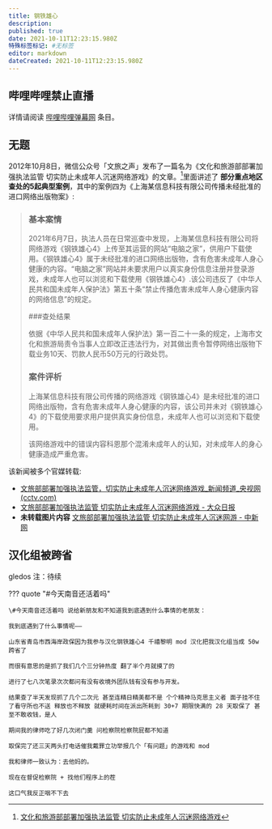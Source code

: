 ```yaml
---
title: 钢铁雄心
description:
published: true
date: 2021-10-11T12:23:15.980Z
特殊标签标记: #无标签
editor: markdown
dateCreated: 2021-10-11T12:23:15.980Z
---
```


## 哔哩哔哩禁止直播

详情请阅读 [哔哩哔哩弹幕网](/website/哔哩哔哩弹幕网.md) 条目。

## 无题

2012年10月8日，微信公众号「文旅之声」发布了一篇名为《文化和旅游部部署加强执法监管 切实防止未成年人沉迷网络游戏》的文章。[^IbSCS]里面讲述了 **部分重点地区查处的5起典型案例**，其中的案例四为《上海某信息科技有限公司传播未经批准的进口网络出版物案》:

> ### 基本案情
>
> 2021年6月7日，执法人员在日常巡查中发现，上海某信息科技有限公司将网络游戏《钢铁雄心4》上传至其运营的网站“电脑之家”，供用户下载使用。《钢铁雄心4》属于未经批准的进口网络出版物，含有危害未成年人身心健康的内容。“电脑之家”网站并未要求用户以真实身份信息注册并登录游戏，未成年人也可以浏览和下载使用《钢铁雄心4》.该公司违反了《中华人民共和国未成年人保护法》第五十条“禁止传播危害未成年人身心健康内容的网络信息”的规定。
>
> ###查处结果
>
> 依据《中华人民共和国未成年人保护法》第一百二十一条的规定，上海市文化和旅游局责令当事人立即改正违法行为，对其做出责令暂停网络出版物下载业务10天、罚款人民币50万元的行政处罚。
>
> ### 案件评析
>
> 上海某信息科技有限公司传播的网络游戏《钢铁雄心4》是未经批准的进口网络出版物，含有危害未成年人身心健康的内容，该公司并未对《钢铁雄心4》的下载使用要求用户提供真实身份信息，未成年人也可以浏览和下载使用。
>
> 该网络游戏中的错误内容科恩那个混淆未成年人的认知，对未成年人的身心健康造成严重危害。

[^IbSCS]: [文化和旅游部部署加强执法监管 切实防止未成年人沉迷网络游戏](https://archive.is/IbSCS "https://mp.weixin.qq.com/s/hbSTE_WuD_CXflEXviv1Fg")

该新闻被多个官媒转载:

+ [文旅部部署加强执法监管，切实防止未成年人沉迷网络游戏_新闻频道_央视网(cctv.com)](https://web.archive.org/web/20211011042230/https://news.cctv.com/2021/10/08/ARTIctYedpuUgyMowUPYCrfS211008.shtml)
+ [文旅部部署加强执法监管 切实防止未成年人沉迷网络游戏 - 大众日报](http://124.133.228.83/articleContent/4399_919611.html)
+ **未转载图片内容** [文旅部部署加强执法监管 切实防止未成年人沉迷网游 - 中新网](https://web.archive.org/web/20211011071004/https://www.chinanews.com/cul/2021/10-08/9581920.shtml)

## 汉化组被跨省

gledos 注：待续

??? quote "#今天南音还活着吗"

    \#今天南音还活着吗 说给新朋友和不知道我到底遇到什么事情的老朋友：

    我到底遇到了什么事情呢——

    山东省青岛市西海岸政保因为我参与汉化钢铁雄心4 千禧黎明 mod 汉化把我汉化组当成 50w 跨省了

    而很有意思的是抓了我们几个三分钟热度 翻了半个月就摸了的

    进行了七八次笔录次次都问有没有收境外团队钱有没有参与开发。

    结果查了半天发现抓了几个二次元 甚至连精日精美都不是 个个精神马克思主义者 面子挂不住了看守所也不送 释放也不释放 就硬耗时间在派出所耗到 30+7 期限快满的 28 天取保了 甚至不敢收钱，是人

    期间我的律师吃了好几次闭门羹 问检察院检察院屁都不知道

    取保完了还三天两头打电话催我戴罪立功举报几个「有问题」的游戏和 mod

    我和律师一致认为：去他妈的。

    现在在督促检察院 + 找他们程序上的茬

    这口气我反正咽不下去
